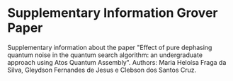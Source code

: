 # Supplementary Information Grover Paper
Supplementary information about the paper "Effect of pure dephasing quantum noise in the quantum search algorithm: an undergraduate approach using Atos Quantum Assembly". Authors: Maria Heloísa Fraga da Silva, Gleydson Fernandes de Jesus e Clebson dos Santos Cruz.
